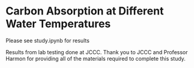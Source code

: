 # Carbon Absorption at Different Water Temperatures

Please see study.ipynb for results

Results from lab testing done at JCCC. Thank you to JCCC and Professor Harmon for providing all of the materials required to complete this study. 
